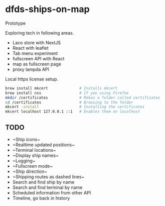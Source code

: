 # dfds-ships-on-map


Prototype

Exploring tech in following areas.

* Laco store with NextJS
* React with leaflet
* Tab menu experiment
* fullscreen API with React
* map as fullscreen page
* proxy lampda API



Local https license setup.

```bash
brew install mkcert              # Installs mkcert
brew install nss                 # If you using Firefox
mkdir /certificates              # Makes a folder called certificates
cd /certificates                 # Browsing to the folder
mkcert -install                  # Installing the certificates
mkcert localhost 127.0.0.1 ::1   # Enables them on localhost
```

## TODO



- ~Ship icons~
- ~Realtime updated positions~
- ~Terminal locations~
- ~Display ship names~
- ~Logging~
- ~Fullscreen mode~
- ~Ship direction~
- ~Shipping routes as dashed lines~
- Search and find ship by name
- Search and find terminal by name
- Scheduled information from other API
- Timeline, go back in history
